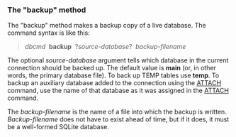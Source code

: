 ### The "backup" method


The "backup" method makes a backup copy of a live database. The
command syntax is like this:



> *dbcmd*  **backup**  ?*source\-database*?  *backup\-filename*


The optional *source\-database* argument tells which database in
the current connection should be backed up. The default value is **main**
(or, in other words, the primary database file). To back up TEMP tables
use **temp**. To backup an auxiliary database added to the connection
using the [ATTACH](lang_attach.html) command, use the name of that database as it was assigned
in the [ATTACH](lang_attach.html) command.


The *backup\-filename* is the name of a file into which the backup is
written. *Backup\-filename* does not have to exist ahead of time, but if
it does, it must be a well\-formed SQLite database.



